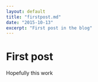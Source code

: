 ```yaml
---
layout: default
title: "firstpost.md"
date: "2015-10-13"
excerpt: "First post in the blog"
---
```


# First post
Hopefully this work

